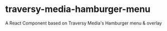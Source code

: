 # traversy-media-hamburger-menu
A React Component based on Traversy Media's Hamburger menu &amp; overlay

